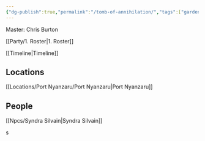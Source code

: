 ```yaml
---
{"dg-publish":true,"permalink":"/tomb-of-annihilation/","tags":["gardenEntry"]}
---
```


Master: Chris Burton

[[Party/1. Roster\|1. Roster]]

[[Timeline\|Timeline]] 

## Locations
[[Locations/Port Nyanzaru/Port Nyanzaru\|Port Nyanzaru]]

## People
[[Npcs/Syndra Silvain\|Syndra Silvain]]


s